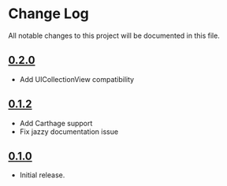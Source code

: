 # Change Log
All notable changes to this project will be documented in this file.


## [0.2.0](https://github.com/HamzaGhazouani/HGPlaceholders/releases/tag/0.2.0)

* Add UICollectionView compatibility 

## [0.1.2](https://github.com/HamzaGhazouani/HGPlaceholders/releases/tag/0.1.2)

* Add Carthage support 
* Fix jazzy documentation issue 

## [0.1.0](https://github.com/HamzaGhazouani/HGPlaceholders/releases/tag/0.1.0)

* Initial release.

